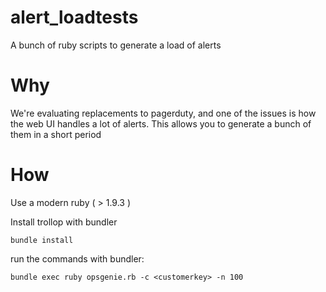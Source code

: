 # alert_loadtests

A bunch of ruby scripts to generate a load of alerts

# Why

We're evaluating replacements to pagerduty, and one of the issues is how the web UI handles a lot of alerts. This allows you to generate a bunch of them in a short period

# How

Use a modern ruby ( > 1.9.3 )

Install trollop with bundler

```
bundle install
```

run the commands with bundler:

```
bundle exec ruby opsgenie.rb -c <customerkey> -n 100
```



